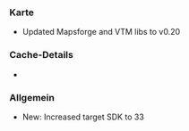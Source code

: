 ### Karte
- Updated Mapsforge and VTM libs to v0.20

### Cache-Details
-

### Allgemein
- New: Increased target SDK to 33
